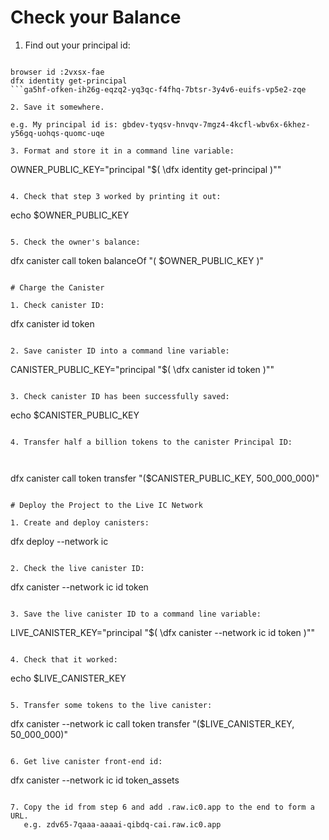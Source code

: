 # Check your Balance

1. Find out your principal id:

````

browser id :2vxsx-fae
dfx identity get-principal
```ga5hf-ofken-ih26g-eqzq2-yq3qc-f4fhq-7btsr-3y4v6-euifs-vp5e2-zqe

2. Save it somewhere.

e.g. My principal id is: gbdev-tyqsv-hnvqv-7mgz4-4kcfl-wbv6x-6khez-y56gq-uohqs-quomc-uqe

3. Format and store it in a command line variable:

````

OWNER_PUBLIC_KEY="principal \"$( \dfx identity get-principal )\""

```

4. Check that step 3 worked by printing it out:

```

echo $OWNER_PUBLIC_KEY

```

5. Check the owner's balance:

```

dfx canister call token balanceOf "( $OWNER_PUBLIC_KEY )"

```

# Charge the Canister

1. Check canister ID:

```

dfx canister id token

```

2. Save canister ID into a command line variable:

```

CANISTER_PUBLIC_KEY="principal \"$( \dfx canister id token )\""

```rrkah-fqaaa-aaaaa-aaaaq-cai

3. Check canister ID has been successfully saved:

```

echo $CANISTER_PUBLIC_KEY

```

4. Transfer half a billion tokens to the canister Principal ID:



```

dfx canister call token transfer "($CANISTER_PUBLIC_KEY, 500_000_000)"

```

# Deploy the Project to the Live IC Network

1. Create and deploy canisters:

```

dfx deploy --network ic

```

2. Check the live canister ID:

```

dfx canister --network ic id token

```

3. Save the live canister ID to a command line variable:

```

LIVE_CANISTER_KEY="principal \"$( \dfx canister --network ic id token )\""

```

4. Check that it worked:

```

echo $LIVE_CANISTER_KEY

```

5. Transfer some tokens to the live canister:

```

dfx canister --network ic call token transfer "($LIVE_CANISTER_KEY, 50_000_000)"

```

6. Get live canister front-end id:

```

dfx canister --network ic id token_assets

```

7. Copy the id from step 6 and add .raw.ic0.app to the end to form a URL.
   e.g. zdv65-7qaaa-aaaai-qibdq-cai.raw.ic0.app
```
